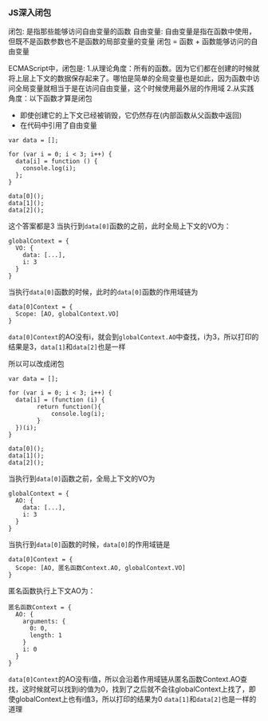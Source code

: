 ### JS深入闭包
闭包: 是指那些能够访问自由变量的函数
自由变量: 自由变量是指在函数中使用，但既不是函数参数也不是函数的局部变量的变量
闭包 = 函数 + 函数能够访问的自由变量

ECMAScript中，闭包是:
1.从理论角度：所有的函数。因为它们都在创建的时候就将上层上下文的数据保存起来了。哪怕是简单的全局变量也是如此，因为函数中访问全局变量就相当于是在访问自由变量，这个时候使用最外层的作用域
2.从实践角度：以下函数才算是闭包
- 即使创建它的上下文已经被销毁，它仍然存在(内部函数从父函数中返回)
- 在代码中引用了自由变量

```
var data = [];

for (var i = 0; i < 3; i++) {
  data[i] = function () {
    console.log(i);
  };
}

data[0]();
data[1]();
data[2]();
```
这个答案都是3
当执行到`data[0]`函数的之前，此时全局上下文的VO为：
```
globalContext = {
  VO: {
    data: [...],
    i: 3
  }
}
```
当执行`data[0]`函数的时候，此时的`data[0]`函数的作用域链为
```
data[0]Context = {
  Scope: [AO, globalContext.VO]
}
```
`data[0]Context`的AO没有i，就会到`globalContext.AO`中查找，i为3，所以打印的结果是3，`data[1]`和`data[2]`也是一样

所以可以改成闭包
```
var data = [];

for (var i = 0; i < 3; i++) {
  data[i] = (function (i) {
        return function(){
            console.log(i);
        }
  })(i);
}

data[0]();
data[1]();
data[2]();
```
当执行到`data[0]`函数之前，全局上下文的VO为
```
globalContext = {
  AO: {
    data: [...],
    i: 3
  }
}
```
当执行到`data[0]`函数的时候，`data[0]`的作用域链是
```
data[0]Context = {
  Scope: [AO, 匿名函数Context.AO, globalContext.VO]
}
```
匿名函数执行上下文AO为：
```
匿名函数Context = {
  AO: {
    arguments: {
      0: 0,
      length: 1
    }
    i: 0
  }
}
```
`data[0]Context`的AO没有i值，所以会沿着作用域链从匿名函数Context.AO查找，这时候就可以找到i的值为0，找到了之后就不会往globalContext上找了，即使globalContext上也有i值3，所以打印的结果为0
`data[1]`和`data[2]`也是一样的道理